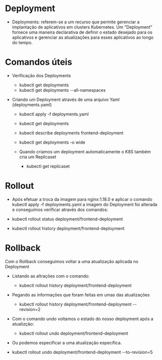
# Deployment

- Deployments:  referem-se a um recurso que permite gerenciar a implantação de aplicativos em clusters Kubernetes. Um "Deployment" fornece uma maneira declarativa de definir o estado desejado para os aplicativos e gerenciar as atualizações para esses aplicativos ao longo do tempo.

 # Comandos úteis

 - Verificação dos Deployments
   - kubectl get deployments
   - kubectl get deployments --all-namespaces

 - Criando um Deployment através de uma arquivo Yaml (deployments.yaml)
   - kubectl apply -f deployments.yaml
   - kubectl get deployments  
   - kubectl describe deployments frontend-deployment
    - kubectl get deployments -o wide

    - Quando criamos um deployment automaticamente o K8S também cria um Replicaset
      - kubectl get replicaset

# Rollout
 - Após efetuar a troca da imagem para nginx:1.18.0 e aplicar o comando kubectl apply -f deployments.yaml a imagem do Deployment foi alterada e conseguimos verificar através dos comandos:

  - kubectl rollout status deployment/frontend-deployment
  - kubectl rollout history deployment/frontend-deployment

# Rollback
  Com o Rollback conseguimos voltar a uma atualização aplicada no Deployment

  - Listando as altrações com o comando:
    - kubectl rollout history deployment/frontend-deployment

  - Pegando as informações que foram feitas em umas das atualizações
    - kubectl rollout history deployment/frontend-deployment --revision=2

  - Com o comando undo voltamos o estado do nosso deployment após a atualizção:
     - kubectl rollout undo deployment/frontend-deployment

  - Ou podemos especificar a uma atualização específica.
  - kubectl rollout undo deployment/frontend-deployment --to-revision=5
      


